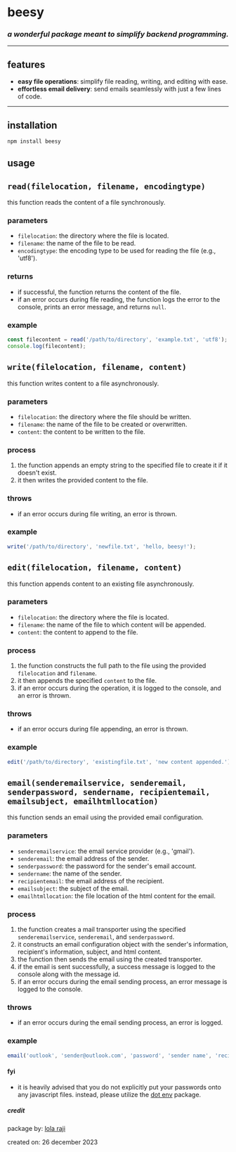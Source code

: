 # **beesy**

### *a wonderful package meant to simplify backend programming.*

---

## features

- **easy file operations**: simplify file reading, writing, and editing with ease.
- **effortless email delivery**: send emails seamlessly with just a few lines of code.

---

## installation

```bash
npm install beesy
```
## usage
## `read(filelocation, filename, encodingtype)`

this function reads the content of a file synchronously.

### parameters

- `filelocation`: the directory where the file is located.
- `filename`: the name of the file to be read.
- `encodingtype`: the encoding type to be used for reading the file (e.g., 'utf8').

### returns

- if successful, the function returns the content of the file.
- if an error occurs during file reading, the function logs the error to the console, prints an error message, and returns `null`.

### example

```javascript
const filecontent = read('/path/to/directory', 'example.txt', 'utf8');
console.log(filecontent);
```

## `write(filelocation, filename, content)`

this function writes content to a file asynchronously.

### parameters

- `filelocation`: the directory where the file should be written.
- `filename`: the name of the file to be created or overwritten.
- `content`: the content to be written to the file.

### process

1. the function appends an empty string to the specified file to create it if it doesn't exist.
2. it then writes the provided content to the file.

### throws

- if an error occurs during file writing, an error is thrown.

### example

```javascript
write('/path/to/directory', 'newfile.txt', 'hello, beesy!');
```

## `edit(filelocation, filename, content)`

this function appends content to an existing file asynchronously.

### parameters

- `filelocation`: the directory where the file is located.
- `filename`: the name of the file to which content will be appended.
- `content`: the content to append to the file.

### process

1. the function constructs the full path to the file using the provided `filelocation` and `filename`.
2. it then appends the specified `content` to the file.
3. if an error occurs during the operation, it is logged to the console, and an error is thrown.

### throws

- if an error occurs during file appending, an error is thrown.

### example

```javascript
edit('/path/to/directory', 'existingfile.txt', 'new content appended.');
```

## `email(senderemailservice, senderemail, senderpassword, sendername, recipientemail, emailsubject, emailhtmllocation)`

this function sends an email using the provided email configuration.

### parameters

- `senderemailservice`: the email service provider (e.g., 'gmail').
- `senderemail`: the email address of the sender.
- `senderpassword`: the password for the sender's email account.
- `sendername`: the name of the sender.
- `recipientemail`: the email address of the recipient.
- `emailsubject`: the subject of the email.
- `emailhtmllocation`: the file location of the html content for the email.

### process

1. the function creates a mail transporter using the specified `senderemailservice`, `senderemail`, and `senderpassword`.
2. it constructs an email configuration object with the sender's information, recipient's information, subject, and html content.
3. the function then sends the email using the created transporter.
4. if the email is sent successfully, a success message is logged to the console along with the message id.
5. if an error occurs during the email sending process, an error message is logged to the console.

### throws

- if an error occurs during the email sending process, an error is logged.

### example

```javascript
email('outlook', 'sender@outlook.com', 'password', 'sender name', 'recipient@gmail.com', 'subject', 'email_template.html');
```

#### fyi
- it is heavily advised that you do not explicitly put your passwords onto any javascript files. instead, please utilize the [dot env](https://www.npmjs.com/package/dotenv) package.

##### credit
package by: [lola raji](https://www.github.com/lolaraji)

created on: 26 december 2023